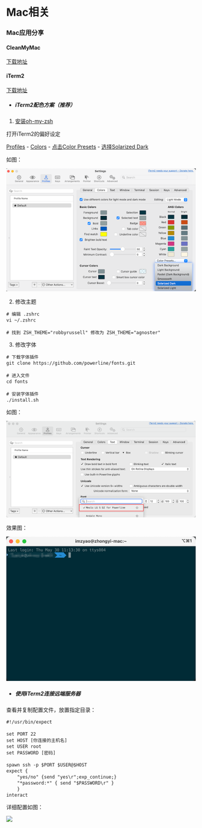 # Mac相关

### Mac应用分享

#### CleanMyMac

[下载地址](http://8.146.204.235/alist/app/CleanMyMac)

#### iTerm2

[下载地址](https://iterm2.com/)

- ##### iTerm2配色方案（推荐）

1. [安装oh-my-zsh](https://ohmyz.sh/#install)

打开iTerm2的偏好设定

[Profiles](#) - [Colors](#) - [点击Color Presets](#) - [选择Solarized Dark](#)

如图：

![img.png](../static/img/mac/iterm2-set-color.png)

2. 修改主题

```shell
# 编辑 .zshrc
vi ~/.zshrc

# 找到 ZSH_THEME="robbyrussell" 修改为 ZSH_THEME="agnoster"
```

3. 修改字体

```shell
# 下载字体插件
git clone https://github.com/powerline/fonts.git

# 进入文件
cd fonts

# 安装字体插件
./install.sh
```

如图：

![img.png](../static/img/mac/iterm2-set-font.png)

效果图：

![img.png](../static/img/mac/iterm2-index.png)

- ##### 使用iTerm2连接远端服务器
查看并复制配置文件，放置指定目录：

```shell
#!/usr/bin/expect

set PORT 22
set HOST [你连接的主机名]
set USER root
set PASSWORD [密码]

spawn ssh -p $PORT $USER@$HOST
expect {
    "yes/no" {send "yes\r";exp_continue;}
    "*password:*" { send "$PASSWORD\r" }
    }
interact
```
详细配置如图：

![](../static/img/mac/iTerm2.png)
